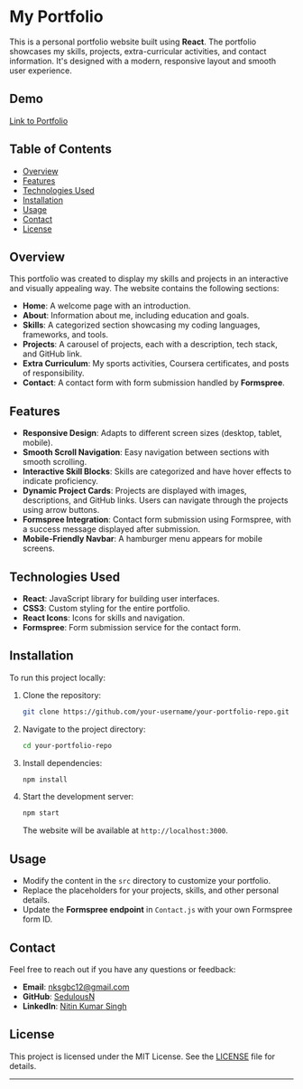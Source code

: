 # My Portfolio

This is a personal portfolio website built using **React**. The portfolio showcases my skills, projects, extra-curricular activities, and contact information. It's designed with a modern, responsive layout and smooth user experience.

## Demo

[Link to Portfolio](https://sedulousn.github.io/my-portfolio/)

## Table of Contents
- [Overview](#overview)
- [Features](#features)
- [Technologies Used](#technologies-used)
- [Installation](#installation)
- [Usage](#usage)
- [Contact](#contact)
- [License](#license)

## Overview

This portfolio was created to display my skills and projects in an interactive and visually appealing way. The website contains the following sections:
- **Home**: A welcome page with an introduction.
- **About**: Information about me, including education and goals.
- **Skills**: A categorized section showcasing my coding languages, frameworks, and tools.
- **Projects**: A carousel of projects, each with a description, tech stack, and GitHub link.
- **Extra Curriculum**: My sports activities, Coursera certificates, and posts of responsibility.
- **Contact**: A contact form with form submission handled by **Formspree**.

## Features

- **Responsive Design**: Adapts to different screen sizes (desktop, tablet, mobile).
- **Smooth Scroll Navigation**: Easy navigation between sections with smooth scrolling.
- **Interactive Skill Blocks**: Skills are categorized and have hover effects to indicate proficiency.
- **Dynamic Project Cards**: Projects are displayed with images, descriptions, and GitHub links. Users can navigate through the projects using arrow buttons.
- **Formspree Integration**: Contact form submission using Formspree, with a success message displayed after submission.
- **Mobile-Friendly Navbar**: A hamburger menu appears for mobile screens.

## Technologies Used

- **React**: JavaScript library for building user interfaces.
- **CSS3**: Custom styling for the entire portfolio.
- **React Icons**: Icons for skills and navigation.
- **Formspree**: Form submission service for the contact form.

## Installation

To run this project locally:

1. Clone the repository:

   ```bash
   git clone https://github.com/your-username/your-portfolio-repo.git
   ```

2. Navigate to the project directory:

   ```bash
   cd your-portfolio-repo
   ```

3. Install dependencies:

   ```bash
   npm install
   ```

4. Start the development server:

   ```bash
   npm start
   ```

   The website will be available at `http://localhost:3000`.

## Usage

- Modify the content in the `src` directory to customize your portfolio.
- Replace the placeholders for your projects, skills, and other personal details.
- Update the **Formspree endpoint** in `Contact.js` with your own Formspree form ID.

## Contact

Feel free to reach out if you have any questions or feedback:

- **Email**: nksgbc12@gmail.com
- **GitHub**: [SedulousN](https://github.com/SedulousN)
- **LinkedIn**: [Nitin Kumar Singh](https://www.linkedin.com/in/nitin-kumar-singh-2670b4264)

## License

This project is licensed under the MIT License. See the [LICENSE](LICENSE) file for details.

---

